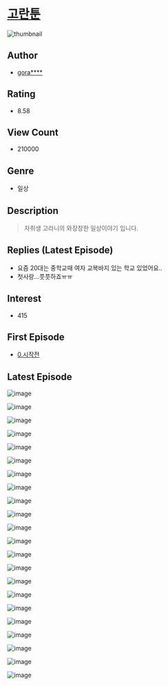 # [고란툰](https://comic.naver.com/bestChallenge/list?titleId=746291)
![thumbnail](https://image-comic.pstatic.net/user_contents_data/challenge_comic/2021/07/17/333648/thumbnail_202x164fde3d951_d86c_438d_b69e_0d7ed3b20534_00000468.JPEG)

## Author
- [gora****](https://comic.naver.com/artistTitle?id=333648)

## Rating
- 8.58

## View Count
- 210000

## Genre
- 일상

## Description
> 자취생 고라니의 와장창한 일상이야기 입니다.

## Replies (Latest Episode)
- 요즘 20대는 중학교때 여자 교복바지 있는 학교 있었어요..
- 첫사랑...풋풋하죠ㅠㅠ

## Interest
- 415

## First Episode
- [0.시작전](https://comic.naver.com/bestChallenge/detail?titleId=746291&no=2)

## Latest Episode
![image](https://image-comic.pstatic.net/user_contents_data/challenge_comic/2021/09/10/333648/upload_3689401578499160368.jpeg)

![image](https://image-comic.pstatic.net/user_contents_data/challenge_comic/2021/09/10/333648/upload_3703475328022556984.jpeg)

![image](https://image-comic.pstatic.net/user_contents_data/challenge_comic/2021/09/10/333648/upload_3906928091220828727.jpeg)

![image](https://image-comic.pstatic.net/user_contents_data/challenge_comic/2021/09/10/333648/upload_3979039539957348408.jpeg)

![image](https://image-comic.pstatic.net/user_contents_data/challenge_comic/2021/09/10/333648/upload_7305457854237140017.jpeg)

![image](https://image-comic.pstatic.net/user_contents_data/challenge_comic/2021/09/10/333648/upload_3977349393805554738.jpeg)

![image](https://image-comic.pstatic.net/user_contents_data/challenge_comic/2021/09/10/333648/upload_3559026987134903861.jpeg)

![image](https://image-comic.pstatic.net/user_contents_data/challenge_comic/2021/09/10/333648/upload_3919085382766191920.jpeg)

![image](https://image-comic.pstatic.net/user_contents_data/challenge_comic/2021/09/10/333648/upload_3690756408685769525.jpeg)

![image](https://image-comic.pstatic.net/user_contents_data/challenge_comic/2021/09/10/333648/upload_7363438375151625012.jpeg)

![image](https://image-comic.pstatic.net/user_contents_data/challenge_comic/2021/09/10/333648/upload_7004050935080106297.jpeg)

![image](https://image-comic.pstatic.net/user_contents_data/challenge_comic/2021/09/10/333648/upload_3846691124263794274.jpeg)

![image](https://image-comic.pstatic.net/user_contents_data/challenge_comic/2021/09/10/333648/upload_4122309204312799286.jpeg)

![image](https://image-comic.pstatic.net/user_contents_data/challenge_comic/2021/09/10/333648/upload_3978476406041633842.jpeg)

![image](https://image-comic.pstatic.net/user_contents_data/challenge_comic/2021/09/10/333648/upload_4122541020069573174.jpeg)

![image](https://image-comic.pstatic.net/user_contents_data/challenge_comic/2021/09/10/333648/upload_7377288922405285940.jpeg)

![image](https://image-comic.pstatic.net/user_contents_data/challenge_comic/2021/09/10/333648/upload_3979037353802097719.jpeg)

![image](https://image-comic.pstatic.net/user_contents_data/challenge_comic/2021/09/10/333648/upload_7220736269212661861.jpeg)

![image](https://image-comic.pstatic.net/user_contents_data/challenge_comic/2021/09/10/333648/upload_3977582700670640694.jpeg)

![image](https://image-comic.pstatic.net/user_contents_data/challenge_comic/2021/09/10/333648/upload_3762301618228442721.jpeg)

![image](https://image-comic.pstatic.net/user_contents_data/challenge_comic/2021/09/10/333648/upload_7149858463989248057.jpeg)

![image](https://image-comic.pstatic.net/user_contents_data/challenge_comic/2021/09/10/333648/upload_3545847352561787705.jpeg)
